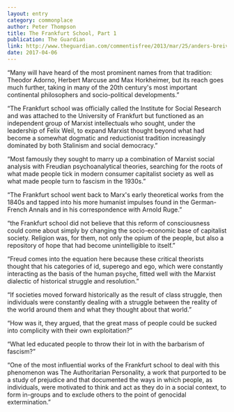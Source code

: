```yaml
---
layout: entry
category: commonplace
author: Peter Thompson
title: The Frankfurt School, Part 1
publication: The Guardian
link: http://www.theguardian.com/commentisfree/2013/mar/25/anders-breivik-frankfurt-school
date: 2017-04-06
---
```


“Many will have heard of the most prominent names from that tradition: Theodor Adorno, Herbert Marcuse and Max Horkheimer, but its reach goes much further, taking in many of the 20th century's most important continental philosophers and socio-political developments.”

“The Frankfurt school was officially called the Institute for Social Research and was attached to the University of Frankfurt but functioned as an independent group of Marxist intellectuals who sought, under the leadership of Felix Weil, to expand Marxist thought beyond what had become a somewhat dogmatic and reductionist tradition increasingly dominated by both Stalinism and social democracy.”

“Most famously they sought to marry up a combination of Marxist social analysis with Freudian psychoanalytical theories, searching for the roots of what made people tick in modern consumer capitalist society as well as what made people turn to fascism in the 1930s.”

“The Frankfurt school went back to Marx's early theoretical works from the 1840s and tapped into his more humanist impulses found in the German-French Annals and in his correspondence with Arnold Ruge.”

“the Frankfurt school did not believe that this reform of consciousness could come about simply by changing the socio-economic base of capitalist society. Religion was, for them, not only the opium of the people, but also a repository of hope that had become unintelligible to itself.”

“Freud comes into the equation here because these critical theorists thought that his categories of id, superego and ego, which were constantly interacting as the basis of the human psyche, fitted well with the Marxist dialectic of historical struggle and resolution.”

“If societies moved forward historically as the result of class struggle, then individuals were constantly dealing with a struggle between the reality of the world around them and what they thought about that world.”

“How was it, they argued, that the great mass of people could be sucked into complicity with their own exploitation?”

“What led educated people to throw their lot in with the barbarism of fascism?”

“One of the most influential works of the Frankfurt school to deal with this phenomenon was The Authoritarian Personality, a work that purported to be a study of prejudice and that documented the ways in which people, as individuals, were motivated to think and act as they do in a social context, to form in-groups and to exclude others to the point of genocidal extermination.”


